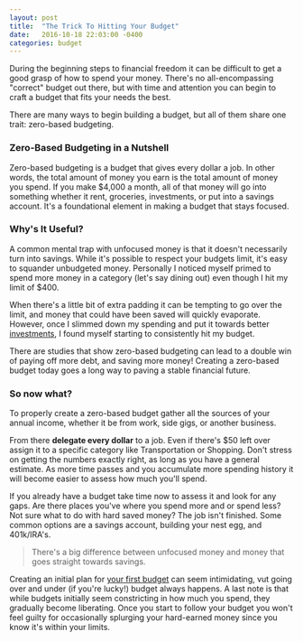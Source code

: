```yaml
---
layout: post
title:  "The Trick To Hitting Your Budget"
date:   2016-10-18 22:03:00 -0400
categories: budget
---
```

During the beginning steps to financial freedom it can be difficult to get a good grasp of how to spend your money. There's no all-encompassing "correct" budget out there, but with time and attention you can begin to craft a budget that fits your needs the best.

There are many ways to begin building a budget, but all of them share one trait: zero-based budgeting.

### Zero-Based Budgeting in a Nutshell
Zero-based budgeting is a budget that gives every dollar a job. In other words, the total amount of money you earn is the total amount of money you spend. If you make $4,000 a month, all of that money will go into something whether it rent, groceries, investments, or put into a savings account. It's a foundational element in making a budget that stays focused.

### Why's It Useful?
A common mental trap with unfocused money is that it doesn't necessarily turn into savings. While it's possible to respect your budgets limit, it's easy to squander unbudgeted money. Personally I noticed myself primed to spend more money in a category (let's say dining out) even though I hit my limit of $400.

When there's a little bit of extra padding it can be tempting to go over the limit, and money that could have been saved will quickly evaporate. However, once I slimmed down my spending and put it towards better [investments][investing-money], I found myself starting to consistently hit my budget.

There are studies that show zero-based budgeting can lead to a double win of paying off more debt, and saving more money! Creating a zero-based budget today goes a long way to paving a stable financial future.

### So now what?
To properly create a zero-based budget gather all the sources of your annual income, whether it be from work, side gigs, or another business.

From there **delegate every dollar** to a job. Even if there's $50 left over assign it to a specific category like Transportation or Shopping. Don't stress on getting the numbers exactly right, as long as you have a general estimate. As more time passes and you accumulate more spending history it will become easier to assess how much you'll spend.

If you already have a budget take time now to assess it and look for any gaps. Are there places you've where you spend more and or spend less? Not sure what to do with hard saved money? The job isn't finished. Some common options are a savings account, building your nest egg, and 401k/IRA's.

> There's a big difference between unfocused money and money that goes straight towards savings.

Creating an initial plan for [your first budget][building-a-budget] can seem intimidating, vut going over and under (if you're lucky!) budget always happens. A last note is that while budgets initially seem constricting in how much you spend, they gradually become liberating. Once you start to follow your budget you won't feel guilty for occasionally splurging your hard-earned money since you know it's within your limits.

[investing-money]: http://brunchbucks.com/investment/2016/11/01/early-investing/

[building-a-budget]: http://brunchbucks.com/budget/2016/10/19/budgeting-tips/
